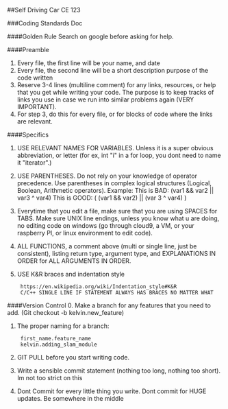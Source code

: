 ##Self Driving Car CE 123

###Coding Standards Doc

####Golden Rule
Search on google before asking for help.

####Preamble
1. Every file, the first line will be your name, and date
2. Every file, the second line will be a short description purpose of the code written
3. Reserve 3-4 lines (multiline comment) for any links, resources, or help that you get while writing your code. The purpose is to keep tracks of links you use in case we run into similar problems again (VERY IMPORTANT).
4. For step 3, do this for every file, or for blocks of code where the links are relevant.

####Specifics
1. USE RELEVANT NAMES FOR VARIABLES. Unless it is a super obvious abbreviation, or letter (for ex, int "i" in a for loop, you dont need to name it "iterator".)
2. USE PARENTHESES. Do not rely on your knowledge of operator precedence. Use parentheses in complex logical structures (Logical, Boolean, Arithmetic operators). 
		Example:
		This is BAD: (var1 && var2 || var3 ^ var4)
		This is GOOD: ( (var1 && var2) || (var 3 ^ var4) )
3.  Everytime that you edit a file, make sure that you are using SPACES for TABS. Make sure UNIX line endings, unless you know what u are doing, no editing code on windows (go through cloud9, a VM, or your raspberry PI, or linux environment to edit code).
4. ALL FUNCTIONS, a comment above (multi or single line, just be consistent), listing return type, argument type, and EXPLANATIONS IN ORDER for ALL ARGUMENTS IN ORDER.
5. USE K&R braces and indentation style
		
		https://en.wikipedia.org/wiki/Indentation_style#K&R
		C/C++ SINGLE LINE IF STATEMENT ALWAYS HAS BRACES NO MATTER WHAT

####Version Control
0. Make a branch for any features that you need to add. (Git checkout -b kelvin.new_feature)
1. The proper naming for a branch: 
		
		first_name.feature_name
		kelvin.adding_slam_module
2. GIT PULL before you start writing code.
3. Write a sensible commit statement (nothing too long, nothing too short). Im not too strict on this
4. Dont Commit for every little thing you write. Dont commit for HUGE updates. Be somewhere in the middle

		
	


